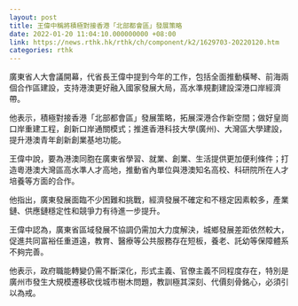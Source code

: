 ```yaml
---
layout: post
title: 王偉中稱將積極對接香港「北部都會區」發展策略
date: 2022-01-20 11:04:10.000000000 +08:00
link: https://news.rthk.hk/rthk/ch/component/k2/1629703-20220120.htm
categories: rthk
---
```


廣東省人大會議開幕，代省長王偉中提到今年的工作，包括全面推動橫琴、前海兩個合作區建設，支持港澳更好融入國家發展大局，高水準規劃建設深港口岸經濟帶。

他表示，積極對接香港「北部都會區」發展策略，拓展深港合作新空間；做好皇崗口岸重建工程，創新口岸通關模式；推進香港科技大學(廣州)、大灣區大學建設，提升港澳青年創新創業基地功能。

王偉中說，要為港澳同胞在廣東省學習、就業、創業、生活提供更加便利條件；打造粵港澳大灣區高水準人才高地，推動省內單位與港澳知名高校、科研院所在人才培養等方面的合作。

他指出，廣東發展面臨不少困難和挑戰，經濟發展不確定和不穩定因素較多，產業鏈、供應鏈穩定性和競爭力有待進一步提升。

王偉中認為，廣東省區域發展不協調仍需加大力度解決，城鄉發展差距依然較大，促進共同富裕任重道遠，教育、醫療等公共服務存在短板，養老、託幼等保障體系不夠完善。

他表示，政府職能轉變仍需不斷深化，形式主義、官僚主義不同程度存在，特別是廣州市發生大規模遷移砍伐城市樹木問題，教訓極其深刻、代價刻骨銘心，必須引以為戒。

